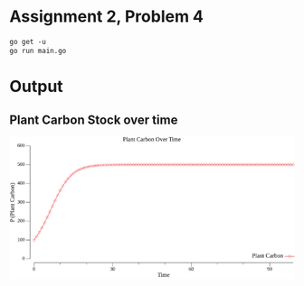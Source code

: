 # Assignment 2, Problem 4

```shell
go get -u
go run main.go
```

# Output

## Plant Carbon Stock over time

![output](./plant_carbon.png "Plant Carbon")
